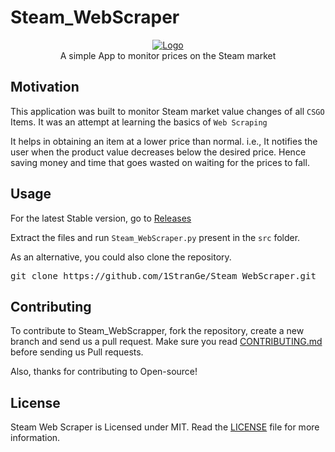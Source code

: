 # Steam_WebScraper
<p align="center">
    <a href="https://github.com/1StranGe/Steam_WebScraper"><img src="https://i.ibb.co/6btqS04/Logo-removebg-preview.png" alt="Logo" border="0"></a>
    <br>A simple App to monitor prices on the Steam market
</p>

## Motivation

This application was built to monitor Steam market value changes of all `CSGO` Items. It was an attempt at learning the basics of `Web Scraping`

It helps in obtaining an item at a lower price than normal. i.e., It notifies the user when the product value decreases below the desired price. Hence saving money and time that goes wasted on waiting for the prices to fall.

## Usage

For the latest Stable version, go to <a href="https://github.com/1StranGe/Steam_WebScraper/releases">Releases</a>

Extract the files and run `Steam_WebScraper.py` present in the `src` folder.

As an alternative, you could also clone the repository.
<pre>
git clone https://github.com/1StranGe/Steam_WebScraper.git
</pre>   

## Contributing 

To contribute to Steam_WebScrapper, fork the repository, create a new branch and send us a pull request. Make sure you read [CONTRIBUTING.md](https://github.com/1StranGe/Steam_WebScraper/blob/master/docs/CONTRIBUTING.md) before sending us Pull requests. 

Also, thanks for contributing to Open-source!

## License 

Steam Web Scraper is Licensed under MIT. Read the [LICENSE](https://github.com/1StranGe/Steam_WebScraper/blob/master/LICENSE) file for more information.
